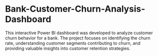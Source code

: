 # Bank-Customer-Churn-Analysis-Dashboard
This interactive Power BI dashboard was developed to analyze customer churn behavior for a bank. The project focuses on identifying the churn rate, understanding customer segments contributing to churn, and providing valuable insights into customer retention strategies.
